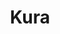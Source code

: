 ---
title : Kura
layout: negocio
slogan: Coffe House
web:
categoria: Café
imagenes: ["/assets/img/directorio/kura-coffe.webp"]
direccion: 
estado: Baja California
municipio: Rosarito
codigo: 22710
latitude:
longitude: 
telefono:
cocina:
rango: $
facebook: https://www.facebook.com/KURACOFFEEHOUSE
instagram: https://www.instagram.com/kura_coffeehouse/
whatsapp: 
horariodeservicio: Lunes a Domingo 8:00 AM a 9:00 PM
descripcion:

---